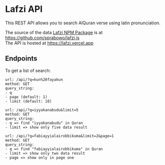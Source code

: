 Lafzi API
==================

This REST API allows you to search AlQuran verse using latin pronunciation.

The source of the data [Lafzi NPM Package](https://github.com/sprabowo/lafzi.js) is at https://github.com/sprabowo/lafzi.js<br>
The API is hosted at https://lafzi.vercel.app

## Endpoints

To get a list of search:

    url: /api/?q=kun%20fayakun
    method: GET
    query_string:
    - q
    - page (default: 1)
    - limit (default: 10)
    
    url: /api/?q=iyyakanabudu&limit=5
    method: GET
    query_string:
    - q => find "iyyakanabudu" in Quran 
    - limit => show only five data result
    
    url: /api/?q=fabiayyialairobbikuma&limit=2&page=1
    method: GET
    query_string:
    - q => find "fabiayyialairobbikuma" in Quran 
    - limit => show only two data result
    - page => show only in page one
